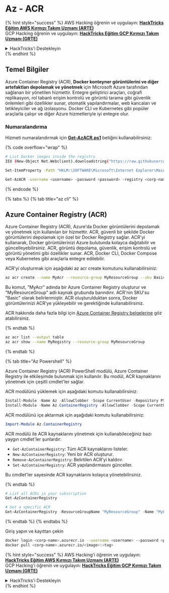 # Az - ACR

{% hint style="success" %}
AWS Hacking öğrenin ve uygulayın: <img src="/.gitbook/assets/image.png" alt="" data-size="line">[**HackTricks Eğitim AWS Kırmızı Takım Uzmanı (ARTE)**](https://training.hacktricks.xyz/courses/arte)<img src="/.gitbook/assets/image.png" alt="" data-size="line">\
GCP Hacking öğrenin ve uygulayın: <img src="/.gitbook/assets/image (2).png" alt="" data-size="line">[**HackTricks Eğitim GCP Kırmızı Takım Uzmanı (GRTE)**<img src="/.gitbook/assets/image (2).png" alt="" data-size="line">](https://training.hacktricks.xyz/courses/grte)

<details>

<summary>HackTricks'i Destekleyin</summary>

* [**Abonelik planlarını**](https://github.com/sponsors/carlospolop) kontrol edin!
* 💬 [**Discord grubuna**](https://discord.gg/hRep4RUj7f) katılın veya [**telegram grubuna**](https://t.me/peass) katılın veya bizi **Twitter** 🐦 [**@hacktricks\_live**](https://twitter.com/hacktricks\_live)** takip edin.**
* **Hacking püf noktalarını paylaşarak PR'ler göndererek** [**HackTricks**](https://github.com/carlospolop/hacktricks) ve [**HackTricks Cloud**](https://github.com/carlospolop/hacktricks-cloud) github depolarına katkıda bulunun.

</details>
{% endhint %}

## Temel Bilgiler

Azure Container Registry (ACR), **Docker konteyner görüntülerini ve diğer artefaktları depolamak ve yönetmek** için Microsoft Azure tarafından sağlanan bir yönetilen hizmettir. Entegre geliştirici araçları, coğrafi replikasyon, rol tabanlı erişim kontrolü ve görüntü tarama gibi güvenlik önlemleri gibi özellikler sunar, otomatik yapılandırmalar, web kancaları ve tetikleyiciler ve ağ izolasyonu. Docker CLI ve Kubernetes gibi popüler araçlarla çalışır ve diğer Azure hizmetleriyle iyi entegre olur.

### Numaralandırma

Hizmeti numaralandırmak için [**Get-AzACR.ps1**](https://github.com/NetSPI/MicroBurst/blob/master/Misc/Get-AzACR.ps1) betiğini kullanabilirsiniz:

{% code overflow="wrap" %}
```bash
# List Docker images inside the registry
IEX (New-Object Net.Webclient).downloadstring("https://raw.githubusercontent.com/NetSPI/MicroBurst/master/Misc/Get-AzACR.ps1")

Set-ItemProperty -Path "HKLM:\SOFTWARE\Microsoft\Internet Explorer\Main" -Name "DisableFirstRunCustomize" -Value 2

Get-AzACR -username <username> -password <password> -registry <corp-name>.azurecr.io
```
{% endcode %}

{% tabs %}
{% tab title="az cli" %} 

## Azure Container Registry (ACR)

Azure Container Registry (ACR), Azure'da Docker görüntülerini depolamak ve yönetmek için kullanılan bir hizmettir. ACR, güvenli bir şekilde Docker görüntülerini depolamak için özel bir Docker Registry sağlar. ACR'yi kullanarak, Docker görüntülerinizi Azure bulutunda kolayca dağıtabilir ve güncelleyebilirsiniz. ACR, görüntü depolama, güvenlik, erişim kontrolü ve görüntü yönetimi gibi özellikler sunar. ACR, Docker CLI, Docker Compose veya Kubernetes gibi araçlarla entegre edilebilir. 

ACR'yi oluşturmak için aşağıdaki az acr create komutunu kullanabilirsiniz:

```bash
az acr create --name MyAcr --resource-group MyResourceGroup --sku Basic
```

Bu komut, "MyAcr" adında bir Azure Container Registry oluşturur ve "MyResourceGroup" adlı kaynak grubunda barındırır. ACR'nin SKU'su "Basic" olarak belirlenmiştir. ACR oluşturulduktan sonra, Docker görüntülerinizi ACR'ye yükleyebilir ve gerektiğinde kullanabilirsiniz. 

ACR hakkında daha fazla bilgi için [Azure Container Registry belgelerine](https://docs.microsoft.com/azure/container-registry/) göz atabilirsiniz. 

{% endtab %}
```bash
az acr list --output table
az acr show --name MyRegistry --resource-group MyResourceGroup
```
{% endtab %}

{% tab title="Az Powershell" %} 

Azure Container Registry (ACR) PowerShell modülü, Azure Container Registry ile etkileşimde bulunmak için kullanılır. Bu modül, ACR kaynaklarını yönetmek için çeşitli cmdlet'ler sağlar.

ACR modülünü yüklemek için aşağıdaki komutu kullanabilirsiniz:

```powershell
Install-Module -Name Az -AllowClobber -Scope CurrentUser -Repository PSGallery
Install-Module -Name Az.ContainerRegistry -AllowClobber -Scope CurrentUser -Repository PSGallery
```

ACR modülünü içe aktarmak için aşağıdaki komutu kullanabilirsiniz:

```powershell
Import-Module Az.ContainerRegistry
```

ACR modülü ile ACR kaynaklarını yönetmek için kullanabileceğiniz bazı yaygın cmdlet'ler şunlardır:

- `Get-AzContainerRegistry`: Tüm ACR kaynaklarını listeler.
- `New-AzContainerRegistry`: Yeni bir ACR oluşturur.
- `Remove-AzContainerRegistry`: Belirtilen ACR'yi kaldırır.
- `Set-AzContainerRegistry`: ACR yapılandırmasını günceller.

Bu cmdlet'ler sayesinde ACR kaynaklarını kolayca yönetebilirsiniz. 

{% endtab %}
```powershell
# List all ACRs in your subscription
Get-AzContainerRegistry

# Get a specific ACR
Get-AzContainerRegistry -ResourceGroupName "MyResourceGroup" -Name "MyRegistry"
```
{% endtab %}
{% endtabs %}

Giriş yapın ve kayıttan çekin
```bash
docker login <corp-name>.azurecr.io --username <username> --password <password>
docker pull <corp-name>.azurecr.io/<image>:<tag>
```
{% hint style="success" %}
AWS Hacking'i öğrenin ve uygulayın: <img src="/.gitbook/assets/image.png" alt="" data-size="line">[**HackTricks Eğitim AWS Kırmızı Takım Uzmanı (ARTE)**](https://training.hacktricks.xyz/courses/arte)<img src="/.gitbook/assets/image.png" alt="" data-size="line">\
GCP Hacking'i öğrenin ve uygulayın: <img src="/.gitbook/assets/image (2).png" alt="" data-size="line">[**HackTricks Eğitim GCP Kırmızı Takım Uzmanı (GRTE)**<img src="/.gitbook/assets/image (2).png" alt="" data-size="line">](https://training.hacktricks.xyz/courses/grte)

<details>

<summary>HackTricks'i Destekleyin</summary>

* [**Abonelik planlarını**](https://github.com/sponsors/carlospolop) kontrol edin!
* 💬 [**Discord grubuna**](https://discord.gg/hRep4RUj7f) katılın veya [**telegram grubuna**](https://t.me/peass) katılın veya bizi **Twitter** 🐦 [**@hacktricks\_live**](https://twitter.com/hacktricks\_live)** takip edin.**
* **Hacking püf noktalarını paylaşarak PR göndererek HackTricks ve HackTricks Cloud github depolarına katkıda bulunun.**

</details>
{% endhint %}
